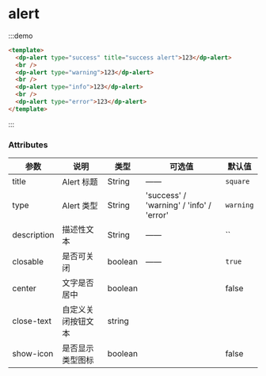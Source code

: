 # alert

:::demo

```html
<template>
  <dp-alert type="success" title="success alert">123</dp-alert>
  <br />
  <dp-alert type="warning">123</dp-alert>
  <br />
  <dp-alert type="info">123</dp-alert>
  <br />
  <dp-alert type="error">123</dp-alert>
</template>
```

:::

### Attributes


| 参数        | 说明               | 类型    | 可选值                                   | 默认值    |
| ----------- | ------------------ | ------- | ---------------------------------------- | --------- |
| title       | Alert 标题         | String  | ——                                       | `square`  |
| type        | Alert 类型         | String  | 'success' / 'warning' / 'info' / 'error' | `warning` |
| description | 描述性文本         | String  | ——                                       | ``        |
| closable    | 是否可关闭         | boolean | ——                                       | `true`    |
| center      | 文字是否居中       | boolean |                                          | false     |
| close-text  | 自定义关闭按钮文本 | string  |
| show-icon   | 是否显示类型图标   | boolean |                                          | false     |
